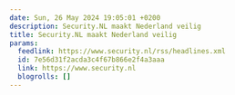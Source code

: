 ```yaml
---
date: Sun, 26 May 2024 19:05:01 +0200
description: Security.NL maakt Nederland veilig
title: Security.NL maakt Nederland veilig
params:
  feedlink: https://www.security.nl/rss/headlines.xml
  id: 7e56d31f2acda3c4f67b866e2f4a3aaa
  link: https://www.security.nl
  blogrolls: []
---
```

